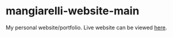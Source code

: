 # mangiarelli-website-main
My personal website/portfolio. Live website can be viewed [here](https://www.mangiarelli.net/). 

